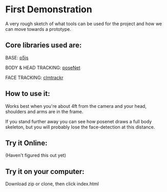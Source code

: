 # First Demonstration

A very rough sketch of what tools can be used for the project and how we can move towards a prototype.

## Core libraries used are:
BASE: [p5js](https://p5js.org/)

BODY & HEAD TRACKING: [poseNet](https://github.com/tensorflow/tfjs-models/tree/master/posenet)

FACE TRACKING: [clmtrackr](https://github.com/auduno/clmtrackrp5js)


## How to use it:
Works best when you're about 4ft from the camera and your head, shoulders and arms are in the frame.

If you stand further away you can see how posenet draws a full body skeleton, but you will probably
lose the face-detection at this distance.
## Try it Online:
(Haven't figured this out yet)

## Try it on your computer:
Download zip or clone, then click index.html
